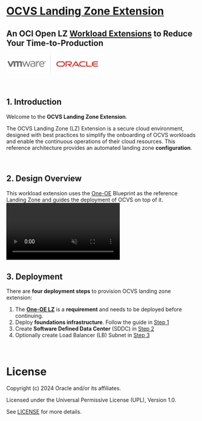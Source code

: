# **[OCVS Landing Zone Extension](#)**   <!-- omit from toc -->
## **An OCI Open LZ [Workload Extensions](#) to Reduce Your Time-to-Production**  <!-- omit from toc -->

 <img src="../../commons/images/icon_ocvs.jpg" height="50">

&nbsp; 

## **1. Introduction**
Welcome to the **OCVS Landing Zone Extension**.

The OCVS Landing Zone (LZ) Extension is a secure cloud environment, designed with best practices to simplify the onboarding of OCVS workloads and enable the continuous operations of their cloud resources. This reference architecture provides an automated landing zone **configuration**.

&nbsp; 

## **2. Design Overview**

This workload extension uses the [One-OE](/blueprints/one-oe/readme.md) Blueprint as the reference Landing Zone and guides the deployment of OCVS on top of it.
<video autoplay muted loop controls src="content/ocvs.mp4">
</video> 
&nbsp;

## **3. Deployment**                              

There are  **four deployment steps** to provision OCVS landing zone extension: 
1. The [**One-OE LZ**](../../blueprints/one-oe/) is a **requirement** and needs to be deployed before continuing.
2. Deploy **foundations infrastructure**. Follow the guide in [Step 1](1_foundations/README.md)
3. Create **Software Defined Data Center** (SDDC) in [Step 2](2_ocvs/README.md)
4.  Optionally create Load Balancer (LB) Subnet in [Step 3](3_lb_optional/README.md)


&nbsp; 
# License <!-- omit from toc -->

Copyright (c) 2024 Oracle and/or its affiliates.

Licensed under the Universal Permissive License (UPL), Version 1.0.

See [LICENSE](/LICENSE.txt) for more details.
